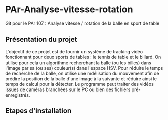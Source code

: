 # PAr-Analyse-vitesse-rotation
Git pour le PAr 107 : Analyse vitesse / rotation de la balle en sport de table


## Présentation du projet
L'objectif de ce projet est de fournir un système de tracking vidéo fonctionnant pour deux sports de tables : le tennis de table et le billard. 
On utilise pour cela un algorithme recherchant la balle (ou les billes) dans l'image par sa (ou ses) couleur(s) dans l'espace HSV. Pour réduire le temps de recherche de la balle, on utilise une mdélisation du mouvement afin de prédire la position de la balle d'une image à la suivante et réduire ainsi le temps de calcul pour la détecter.
Le programme peut traiter des vidéos issues de caméras branchées sur le PC ou bien des fichiers pré-enregistrés.

## Etapes d'installation

